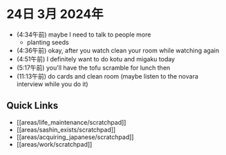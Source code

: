 # 24日 3月 2024年
- (4:34午前) maybe I need to talk to people more
  - planting seeds
- (4:36午前) okay, after you watch clean your room while watching again
- (4:51午前) I definitely want to do kotu and migaku today
- (5:17午前) you'll have the tofu scramble for lunch then
- (11:13午前) do cards and clean room (maybe listen to the novara interview while you do it)




 



## Quick Links
- [[areas/life_maintenance/scratchpad]]
- [[areas/sashin_exists/scratchpad]]
- [[areas/acquiring_japanese/scratchpad]]
- [[areas/work/scratchpad]]
